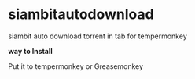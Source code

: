 
# siambitautodownload
siambit auto download torrent in tab for tempermonkey 

**way to Install**

Put it to tempermonkey or Greasemonkey
